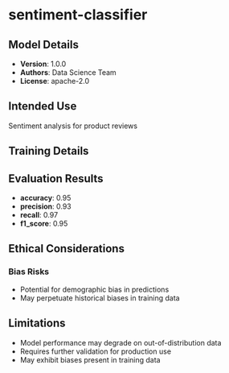 # sentiment-classifier

## Model Details
- **Version**: 1.0.0
- **Authors**: Data Science Team
- **License**: apache-2.0

## Intended Use
Sentiment analysis for product reviews

## Training Details

## Evaluation Results
- **accuracy**: 0.95
- **precision**: 0.93
- **recall**: 0.97
- **f1_score**: 0.95

## Ethical Considerations
### Bias Risks
- Potential for demographic bias in predictions
- May perpetuate historical biases in training data

## Limitations
- Model performance may degrade on out-of-distribution data
- Requires further validation for production use
- May exhibit biases present in training data